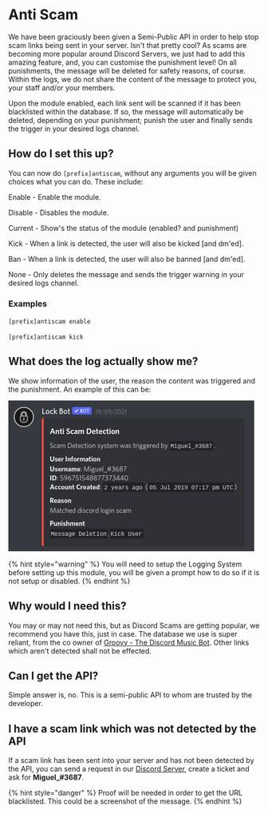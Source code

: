 # Anti Scam

We have been graciously been given a Semi-Public API in order to help stop scam links being sent in your server. Isn't that pretty cool? As scams are becoming more popular around Discord Servers, we just had to add this amazing feature, and, you can customise the punishment level! On all punishments, the message will be deleted for safety reasons, of course. Within the logs, we do not share the content of the message to protect you, your staff and/or your members. 

Upon the module enabled, each link sent will be scanned if it has been blacklisted within the database. If so, the message will automatically be deleted, depending on your punishment; punish the user and finally sends the trigger in your desired logs channel. 

## How do I set this up?

You can now do `[prefix]antiscam`, without any arguments you will be given choices what you can do. These include:

Enable - Enable the module.

Disable - Disables the module.

Current - Show's the status of the module \(enabled? and punishment\)

Kick - When a link is detected, the user will also be kicked \[and dm'ed\].

Ban - When a link is detected, the user will also be banned \[and dm'ed\].

None - Only deletes the message and sends the trigger warning in your desired logs channel.

### Examples

`[prefix]antiscam enable`

`[prefix]antiscam kick`

## What does the log actually show me?

We show information of the user, the reason the content was triggered and the punishment. An example of this can be:

![](../.gitbook/assets/screenshot-2021-09-21-23.45.46.png)

{% hint style="warning" %}
You will need to setup the Logging System before setting up this module, you will be given a prompt how to do so if it is not setup or disabled.
{% endhint %}

## Why would I need this?

You may or may not need this, but as Discord Scams are getting popular, we recommend you have this, just in case. The database we use is super reliant, from the co owner of [Groovy - The Discord Music Bot](https://groovy.bot). Other links which aren't detected shall not be effected. 

## Can I get the API?

Simple answer is, no. This is a semi-public API to whom are trusted by the developer. 

## I have a scam link which was not detected by the API

If a scam link has been sent into your server and has not been detected by the API, you can send a request in our [Discord Server](https://discord.gg/RKHan5u), create a ticket and ask for **Miguel\_\#3687**. 

{% hint style="danger" %}
Proof will be needed in order to get the URL blacklisted. This could be a screenshot of the message.
{% endhint %}

